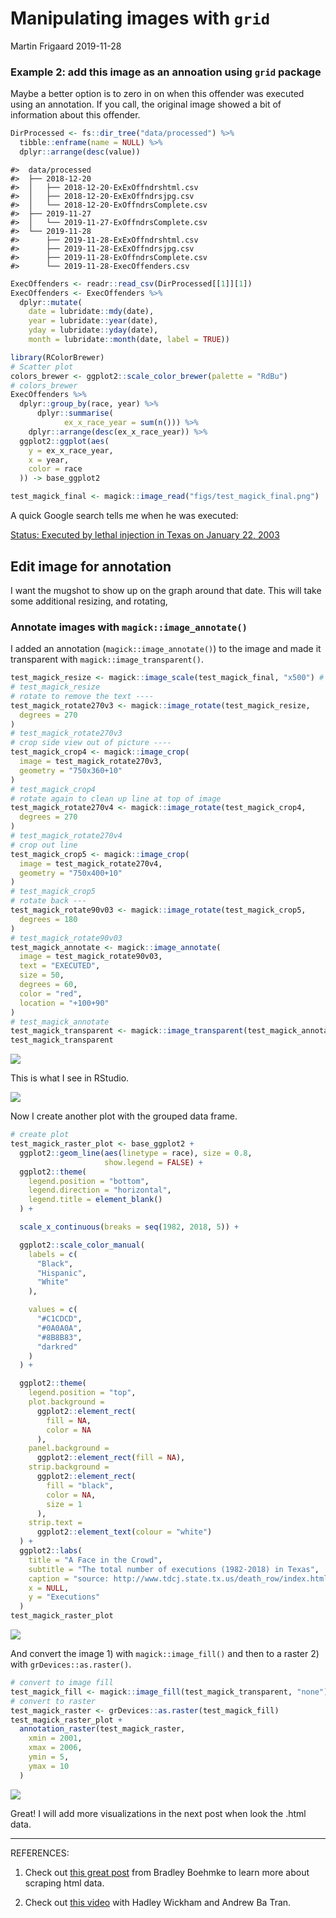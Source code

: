 Manipulating images with `grid`
================
Martin Frigaard
2019-11-28

### Example 2: add this image as an annoation using `grid` package

Maybe a better option is to zero in on when this offender was executed
using an annotation. If you call, the original image showed a bit of
information about this offender.

``` r
DirProcessed <- fs::dir_tree("data/processed") %>%
  tibble::enframe(name = NULL) %>%
  dplyr::arrange(desc(value))
```

    #>  data/processed
    #>  ├── 2018-12-20
    #>  │   ├── 2018-12-20-ExExOffndrshtml.csv
    #>  │   ├── 2018-12-20-ExExOffndrsjpg.csv
    #>  │   └── 2018-12-20-ExOffndrsComplete.csv
    #>  ├── 2019-11-27
    #>  │   └── 2019-11-27-ExOffndrsComplete.csv
    #>  └── 2019-11-28
    #>      ├── 2019-11-28-ExExOffndrshtml.csv
    #>      ├── 2019-11-28-ExExOffndrsjpg.csv
    #>      ├── 2019-11-28-ExOffndrsComplete.csv
    #>      └── 2019-11-28-ExecOffenders.csv

``` r
ExecOffenders <- readr::read_csv(DirProcessed[[1]][1])
ExecOffenders <- ExecOffenders %>%
  dplyr::mutate(
    date = lubridate::mdy(date),
    year = lubridate::year(date),
    yday = lubridate::yday(date),
    month = lubridate::month(date, label = TRUE)) 
```

``` r
library(RColorBrewer)
# Scatter plot
colors_brewer <- ggplot2::scale_color_brewer(palette = "RdBu")
# colors_brewer
ExecOffenders %>%
  dplyr::group_by(race, year) %>% 
      dplyr::summarise(
            ex_x_race_year = sum(n())) %>% 
    dplyr::arrange(desc(ex_x_race_year)) %>% 
  ggplot2::ggplot(aes(
    y = ex_x_race_year,
    x = year,
    color = race
  )) -> base_ggplot2
```

``` r
test_magick_final <- magick::image_read("figs/test_magick_final.png")
```

A quick Google search tells me when he was executed:

[Status: Executed by lethal injection in Texas on
January 22, 2003](http://murderpedia.org/male.L/l1/lookingbill-robert.htm)

## Edit image for annotation

I want the mugshot to show up on the graph around that date. This will
take some additional resizing, and rotating,

### Annotate images with `magick::image_annotate()`

I added an annotation (`magick::image_annotate()`) to the image and made
it transparent with `magick::image_transparent()`.

``` r
test_magick_resize <- magick::image_scale(test_magick_final, "x500") # height: 300px
# test_magick_resize
# rotate to remove the text ----
test_magick_rotate270v3 <- magick::image_rotate(test_magick_resize,
  degrees = 270
)
# test_magick_rotate270v3
# crop side view out of picture ----
test_magick_crop4 <- magick::image_crop(
  image = test_magick_rotate270v3,
  geometry = "750x360+10"
)
# test_magick_crop4
# rotate again to clean up line at top of image
test_magick_rotate270v4 <- magick::image_rotate(test_magick_crop4,
  degrees = 270
)
# test_magick_rotate270v4
# crop out line
test_magick_crop5 <- magick::image_crop(
  image = test_magick_rotate270v4,
  geometry = "750x400+10"
)
# test_magick_crop5
# rotate back ---
test_magick_rotate90v03 <- magick::image_rotate(test_magick_crop5,
  degrees = 180
)
# test_magick_rotate90v03
test_magick_annotate <- magick::image_annotate(
  image = test_magick_rotate90v03,
  text = "EXECUTED",
  size = 50,
  degrees = 60,
  color = "red",
  location = "+100+90"
)
# test_magick_annotate
test_magick_transparent <- magick::image_transparent(test_magick_annotate, color = "white")
test_magick_transparent
```

![](figs/test_magick_annotate-1.png)<!-- -->

This is what I see in RStudio.

![](figs/magick-annotate.png)<!-- -->

Now I create another plot with the grouped data frame.

``` r
# create plot
test_magick_raster_plot <- base_ggplot2 +
  ggplot2::geom_line(aes(linetype = race), size = 0.8,
                     show.legend = FALSE) +
  ggplot2::theme(
    legend.position = "bottom",
    legend.direction = "horizontal",
    legend.title = element_blank()
  ) +

  scale_x_continuous(breaks = seq(1982, 2018, 5)) +

  ggplot2::scale_color_manual(
    labels = c(
      "Black",
      "Hispanic",
      "White"
    ),

    values = c(
      "#C1CDCD",
      "#0A0A0A",
      "#8B8B83",
      "darkred"
    )
  ) +

  ggplot2::theme(
    legend.position = "top",
    plot.background =
      ggplot2::element_rect(
        fill = NA,
        color = NA
      ),
    panel.background =
      ggplot2::element_rect(fill = NA),
    strip.background =
      ggplot2::element_rect(
        fill = "black",
        color = NA,
        size = 1
      ),
    strip.text =
      ggplot2::element_text(colour = "white")
  ) +
  ggplot2::labs(
    title = "A Face in the Crowd",
    subtitle = "The total number of executions (1982-2018) in Texas",
    caption = "source: http://www.tdcj.state.tx.us/death_row/index.html",
    x = NULL,
    y = "Executions"
  )
test_magick_raster_plot
```

![](figs/test_magick_raster_plot-1.png)<!-- -->

And convert the image 1) with `magick::image_fill()` and then to a
raster 2) with `grDevices::as.raster()`.

``` r
# convert to image fill
test_magick_fill <- magick::image_fill(test_magick_transparent, "none")
# convert to raster
test_magick_raster <- grDevices::as.raster(test_magick_fill)
test_magick_raster_plot +
  annotation_raster(test_magick_raster,
    xmin = 2001,
    xmax = 2006,
    ymin = 5,
    ymax = 10
  )
```

![](figs/test_magick_raster-1.png)<!-- -->

Great\! I will add more visualizations in the next post when look the
.html data.

-----

REFERENCES:

1.  Check out [this great
    post](http://bradleyboehmke.github.io/2015/12/scraping-html-text.html)
    from Bradley Boehmke to learn more about scraping html data.

2.  Check out [this video](https://www.youtube.com/watch?v=tHszX31_r4s)
    with Hadley Wickham and Andrew Ba Tran.
